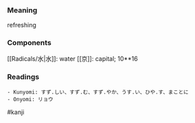 ### Meaning

refreshing

### Components

[[Radicals/水|水]]: water [[京]]: capital; 10**16

### Readings

```
- Kunyomi: すず.しい、すず.む、すず.やか、うす.い、ひや.す、まことに
- Onyomi: リョウ
```

#kanji